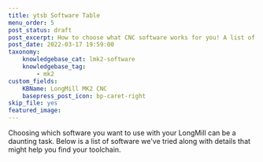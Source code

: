 ```yaml
---
title: ytsb Software Table
menu_order: 5
post_status: draft
post_excerpt: How to choose what CNC software works for you! A list of compatible CAD, CAM and g-code senders for the LongMill CNC machine.
post_date: 2022-03-17 19:59:00
taxonomy:
    knowledgebase_cat: lmk2-software
    knowledgebase_tag:
        - mk2
custom_fields:
    KBName: LongMill MK2 CNC
    basepress_post_icon: bp-caret-right
skip_file: yes
featured_image: 
---
```


Choosing which software you want to use with your LongMill can be a daunting task. Below is a list of software we've tried along with details that might help you find your toolchain.

<div id="ToolTable"></div>
<p><script src="https://resources.sienci.com/wp-content/react/tooltable.js"></script></p>
<p><style>@import url('https://resources.sienci.com/wp-content/react/tooltable.css')</style></p>
